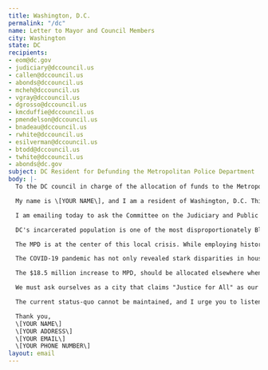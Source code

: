 ```yaml
---
title: Washington, D.C.
permalink: "/dc"
name: Letter to Mayor and Council Members
city: Washington
state: DC
recipients:
- eom@dc.gov
- judiciary@dccouncil.us
- callen@dccouncil.us
- abonds@dccouncil.us
- mcheh@dccouncil.us
- vgray@dccouncil.us
- dgrosso@dccouncil.us
- kmcduffie@dccouncil.us
- pmendelson@dccouncil.us
- bnadeau@dccouncil.us
- rwhite@dccouncil.us
- esilverman@dccouncil.us
- btodd@dccouncil.us
- twhite@dccouncil.us
- abonds@dc.gov
subject: DC Resident for Defunding the Metropolitan Police Department
body: |-
  To the DC council in charge of the allocation of funds to the Metropolitan Police Department and its respective members,

  My name is \[YOUR NAME\], and I am a resident of Washington, D.C. This past week, our nation has been gripped by protests calling for rapid and meaningful change with regard to police behavior, an end to racism and anti-blackness, and immediate reform in how black people are treated in America. Our city has been at the forefront of much of this action. Accordingly, it has come to my attention that there will be a council meeting in June that will discuss the budget for the Metropolitan Police Department.

  I am emailing today to ask the Committee on the Judiciary and Public Safety to vote against the Mayor’s proposed budget increase for the Metropolitan Police Department (MPD). I am calling attention to the fact that this increase is occurring as the budgets for the Office of Neighborhood Safety and Engagement and the Office of Victim Services and Justice Grants are being reduced.

  DC's incarcerated population is one of the most disproportionately Black in the US (at 89%), even though Black people only comprise 46% of the DC population. Despite our liberal reputation and city motto of "Justice for All", if DC were a state, it would have the highest incarceration rate in the country. In 2019, the Washington Post reported that most stops by MPD were made of Black Washingtonians, and we are renowned across the country for the revenue we extract from these stops ($1 billion last year alone in traffic stops). In addition, the Washington Lawyers Committee for Civil Rights and Urban Affairs released a report on the disparities in fare evasion enforcement toward Black residents on public transportation. Findings demonstrated that the District disproportionately stops and incarcerates Black residents from the city's poorest wards. The systems flaws are wide open for all to see, and can only be solved with a recognition that the criminalization of poverty must end.

  The MPD is at the center of this local crisis. While employing historically racist tactics to incite fear in Black communities, MPD has been in steady collaboration with ICE officials, standing against the city’s vows to be a sanctuary for immigrant communities. In addition to their continuation of the unconstitutional stop and frisk policies, often just by other names (protective pat-downs, and jump-outs), MPD often downplays this data in testimony to the DC Council. Additionally, the steady increase to the MPD budget despite the twenty percent uptick in from 2017-2018 in use of force cannot be ignored.

  The COVID-19 pandemic has not only revealed stark disparities in housing, healthcare, COVID-19 testing, and access to food, but has exacerbated the underlying conditions that leave thousands of low-income residents more vulnerable to this deadly infectious disease. This is where we should be focusing our efforts and funding. It is unconscionable that in the midst of a health pandemic that is overwhelmingly killing Black people – as 76% of COVID deaths are of Black DC residents – that Mayor Bowser would propose increasing an already bloated police budget to almost $580 million, while at the same time divesting from critical public health resources like violence prevention and interruption, mental healthcare, trauma and victims services, and reentry services. The fact that we have ample funds for riot shields and tear gas but at one point questioned the adequacy of our supply of hospital beds and PPE is more than poor leadership and mismanagement of resources — it is a glaring and total moral failure.

  The $18.5 million increase to MPD, should be allocated elsewhere when considered within the context of this ongoing pandemic and the $700 million dollar city budget deficit. This funding would be better allocated towards supporting DC Public Schools and funding community health initiatives (such as the Dept. of Health, Dept. of Health Care Finance, and the Dept. of Behavioral Health).

  We must ask ourselves as a city that claims "Justice for All" as our motto — what kind of justice are we referring to? Economic Justice? Racial Justice? Social Justice? Or is the grand sum of our capacity for justice to offload problems we are unwilling to deal with at their source onto an agency whose main tools will, at the end of the day, always be those of violence and coercion?

  The current status-quo cannot be maintained, and I urge you to listen to community leaders and members of the DC chapter of Black Lives Matter as well as Stop Police Terror Project DC and defund the Metropolitan Police Department. The resources are in desperate need elsewhere. Do not abandon the people you were elected to serve.

  Thank you,
  \[YOUR NAME\]
  \[YOUR ADDRESS\]
  \[YOUR EMAIL\]
  \[YOUR PHONE NUMBER\]
layout: email
---
```

